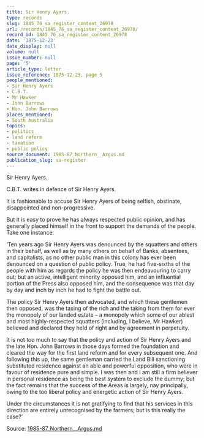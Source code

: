 ```yaml
---
title: Sir Henry Ayers.
type: records
slug: 1845_76_sa_register_content_26978
url: /records/1845_76_sa_register_content_26978/
record_id: 1845_76_sa_register_content_26978
date: '1875-12-23'
date_display: null
volume: null
issue_number: null
page: '5'
article_type: letter
issue_reference: 1875-12-23, page 5
people_mentioned:
- Sir Henry Ayers
- C.B.T.
- Mr Hawker
- John Barrows
- Hon. John Barrows
places_mentioned:
- South Australia
topics:
- politics
- land reform
- taxation
- public policy
source_document: 1985-87_Northern__Argus.md
publication_slug: sa-register
---
```


Sir Henry Ayers.

C.B.T. writes in defence of Sir Henry Ayers.

It is fashionable to accuse Sir Henry Ayers of being selfish, obstinate, disappointed and non-progressive.

But it is easy to prove he has always respected public opinion, and has generally placed himself in the front to support the demands of the people.  Take one instance:

‘Ten years ago Sir Henry Ayers was denounced by the squatters and others in their behalf, as well as by many others on behalf of Banks, absentees, and capitalists, as no other public man in this colony has ever been denounced on a question of public policy.  True, he had five-sixths of the people with him as regards the policy he was then endeavouring to carry out; but an active, intelligent minority opposed him, and an influential portion of the Press also opposed him, and the consequence was that day by day and inch by inch he had to fight the battle out.

The policy Sir Henry Ayers then advocated, and which these gentlemen then opposed, was the taxing of the rich and the taking from them for ever the monopoly of our landed estate – a monopoly which some of our ablest and most highly-respected squatters (including, I believe, Mr Hawker) believed and declared they held of right and by agreement in perpetuity.

It is not too much to say that the policy and action of Sir Henry Ayers and the late Hon. John Barrows in those days formed the foundation and cleared the way for the first land reform and for every subsequent one.  And following this up, the same gentleman carried the Land Bill sanctioning substituted residence against an able and powerful opposition, who were in favour of residence pure and simple.  I was then and I am still a firm believer in personal residence as being the best system to exclude the dummy; but the fact remains that the success of the Areas is largely, nay principally, owing to the too liberal policy and energetic action of Sir Henry Ayers.

Under the circumstances it is not gratifying to find that his services in this direction are entirely unrecognised by the farmers; but is this really the case?’

Source: [1985-87_Northern__Argus.md](/downloads/markdown/1985-87_Northern__Argus.md)
